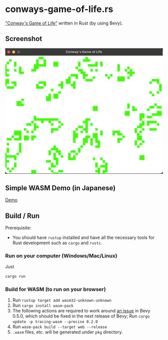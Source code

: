 # conways-game-of-life.rs

["Conway's Game of Life"](https://en.wikipedia.org/wiki/Conway%27s_Game_of_Life) written in Rust (by using Bevy).

## Screenshot

![Screenshot 1]( screenshot.gif )

## Simple WASM Demo (in Japanese)

[Demo](https://clutte.red/blog/2021/12/wasm-rs/)

## Build / Run

Prerequisite:

- You should have `rustup` installed and have all the necessary tools for Rust development such as `cargo` and `rustc`.

### Run on your computer (Windows/Mac/Linux)

Just

```bash
cargo run
```

### Build for WASM (to run on your browser)

1. Run `rustup target add wasm32-unknown-unknown`
2. Run `cargo install wasm-pack`
3. The following actions are required to work around [an issue](https://github.com/bevyengine/bevy/issues/3099) in Bevy 0.5.0, which should be fixed in the next release of Bevy; Run `cargo update -p tracing-wasm --precise 0.2.0`
4. Run `wasm-pack build --target web --release`
5. `.wasm` files, etc. will be generated under `pkg` directory.

